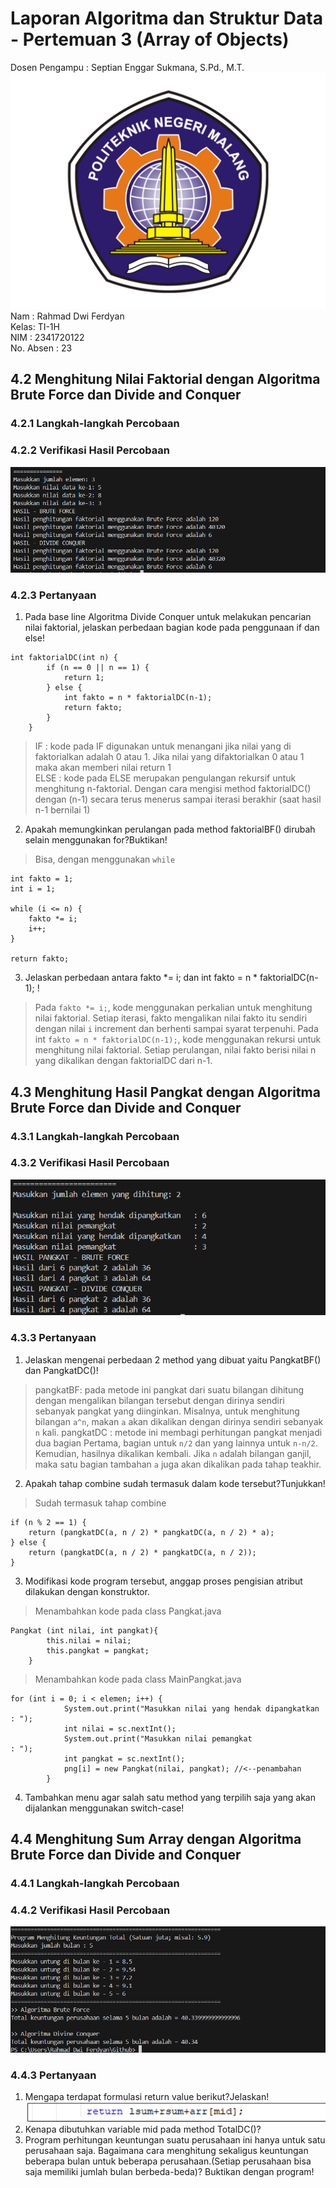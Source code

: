 # Laporan Algoritma dan Struktur Data - Pertemuan 3 (Array of Objects)
Dosen Pengampu : Septian Enggar Sukmana, S.Pd., M.T.  
![alt text](POLINEMA-LOGO.png)
Nam : Rahmad Dwi Ferdyan  
Kelas: TI-1H  
NIM : 2341720122  
No. Absen : 23  

## 4.2 Menghitung Nilai Faktorial dengan Algoritma Brute Force dan Divide and Conquer
### 4.2.1 Langkah-langkah Percobaan
### 4.2.2 Verifikasi Hasil Percobaan
![alt text](<Screenshot 2024-03-22 215242.png>)
### 4.2.3 Pertanyaan
1. Pada base line Algoritma Divide Conquer untuk melakukan pencarian nilai faktorial, jelaskan perbedaan bagian kode pada penggunaan if dan else!
```
int faktorialDC(int n) {
        if (n == 0 || n == 1) {
            return 1;
        } else {
            int fakto = n * faktorialDC(n-1);
            return fakto;
        }
    }
```
> IF : kode pada IF digunakan untuk menangani jika nilai yang di faktorialkan adalah 0 atau 1. Jika nilai yang difaktorialkan 0 atau 1 maka akan memberi nilai return 1  
ELSE : kode pada ELSE merupakan pengulangan rekursif untuk menghitung n-faktorial. Dengan cara mengisi method faktorialDC() dengan (n-1) secara terus menerus sampai iterasi berakhir (saat hasil  n-1 bernilai 1)
2. Apakah memungkinkan perulangan pada method faktorialBF() dirubah selain menggunakan for?Buktikan!
> Bisa, dengan menggunakan `while`
```
int fakto = 1;
int i = 1;

while (i <= n) {
    fakto *= i;
    i++;
}

return fakto;
```
3. Jelaskan perbedaan antara fakto *= i; dan int fakto = n * faktorialDC(n-1); !
> Pada `fakto *= i;`, kode menggunakan perkalian untuk menghitung nilai faktorial. Setiap iterasi, fakto mengalikan nilai fakto itu sendiri dengan nilai `i` increment dan berhenti sampai syarat terpenuhi.
Pada int `fakto = n * faktorialDC(n-1);`, kode menggunakan rekursi untuk menghitung nilai faktorial. Setiap perulangan, nilai fakto berisi nilai n yang dikalikan dengan faktorialDC dari n-1.

## 4.3 Menghitung Hasil Pangkat dengan Algoritma Brute Force dan Divide and Conquer
### 4.3.1 Langkah-langkah Percobaan
### 4.3.2 Verifikasi Hasil Percobaan
![alt text](<Screenshot 2024-03-22 215422.png>)
### 4.3.3 Pertanyaan
1. Jelaskan mengenai perbedaan 2 method yang dibuat yaitu PangkatBF() dan PangkatDC()!
> pangkatBF: pada metode ini pangkat dari suatu bilangan dihitung dengan mengalikan bilangan tersebut dengan dirinya sendiri sebanyak pangkat yang diinginkan.
Misalnya, untuk menghitung bilangan `a^n`, makan `a` akan dikalikan dengan dirinya sendiri sebanyak `n` kali.
pangkatDC : metode ini membagi perhitungan pangkat menjadi dua bagian
Pertama, bagian untuk `n/2` dan yang lainnya untuk 
`n-n/2`. Kemudian, hasilnya dikalikan kembali.
Jika `n` adalah bilangan ganjil, maka satu bagian tambahan `a` juga akan dikalikan pada tahap teakhir.

2. Apakah tahap combine sudah termasuk dalam kode tersebut?Tunjukkan!
> Sudah termasuk tahap combine
```
if (n % 2 == 1) {
    return (pangkatDC(a, n / 2) * pangkatDC(a, n / 2) * a);
} else {
    return (pangkatDC(a, n / 2) * pangkatDC(a, n / 2));
}
```

3. Modifikasi kode program tersebut, anggap proses pengisian atribut dilakukan dengan konstruktor.
> Menambahkan kode pada class Pangkat.java
```
Pangkat (int nilai, int pangkat){
        this.nilai = nilai;
        this.pangkat = pangkat;
    }
```
> Menambahkan kode pada class MainPangkat.java
```
for (int i = 0; i < elemen; i++) {
            System.out.print("Masukkan nilai yang hendak dipangkatkan   : ");
            int nilai = sc.nextInt();
            System.out.print("Masukkan nilai pemangkat                  : ");
            int pangkat = sc.nextInt();
            png[i] = new Pangkat(nilai, pangkat); //<--penambahan
        }
```

4. Tambahkan menu agar salah satu method yang terpilih saja yang akan dijalankan menggunakan switch-case!


## 4.4 Menghitung Sum Array dengan Algoritma Brute Force dan Divide and Conquer
### 4.4.1 Langkah-langkah Percobaan
### 4.4.2 Verifikasi Hasil Percobaan
![alt text](<Screenshot 2024-03-22 215632.png>)
### 4.4.3 Pertanyaan
1. Mengapa terdapat formulasi return value berikut?Jelaskan!
![alt text](<Screenshot 2024-03-22 215025.png>)
2. Kenapa dibutuhkan variable mid pada method TotalDC()?
3. Program perhitungan keuntungan suatu perusahaan ini hanya untuk satu perusahaan saja. Bagaimana cara menghitung sekaligus keuntungan beberapa bulan untuk beberapa perusahaan.(Setiap perusahaan bisa saja memiliki jumlah bulan berbeda-beda)? Buktikan dengan program!

